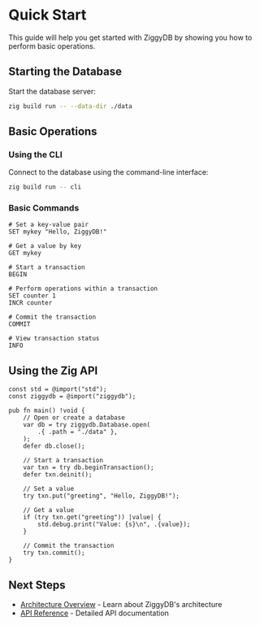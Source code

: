 # Quick Start

This guide will help you get started with ZiggyDB by showing you how to perform basic operations.

## Starting the Database

Start the database server:

```bash
zig build run -- --data-dir ./data
```

## Basic Operations

### Using the CLI

Connect to the database using the command-line interface:

```bash
zig build run -- cli
```

### Basic Commands

```
# Set a key-value pair
SET mykey "Hello, ZiggyDB!"

# Get a value by key
GET mykey

# Start a transaction
BEGIN

# Perform operations within a transaction
SET counter 1
INCR counter

# Commit the transaction
COMMIT

# View transaction status
INFO
```

## Using the Zig API

```zig
const std = @import("std");
const ziggydb = @import("ziggydb");

pub fn main() !void {
    // Open or create a database
    var db = try ziggydb.Database.open(
        .{ .path = "./data" },
    );
    defer db.close();

    // Start a transaction
    var txn = try db.beginTransaction();
    defer txn.deinit();

    // Set a value
    try txn.put("greeting", "Hello, ZiggyDB!");

    // Get a value
    if (try txn.get("greeting")) |value| {
        std.debug.print("Value: {s}\n", .{value});
    }

    // Commit the transaction
    try txn.commit();
}
```

## Next Steps

- [Architecture Overview](../architecture/overview.md) - Learn about ZiggyDB's architecture
- [API Reference](../api/zig-api.md) - Detailed API documentation

